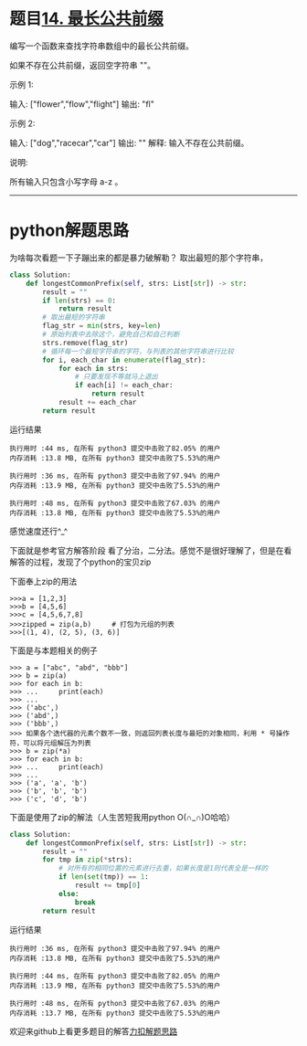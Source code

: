 # 题目[14. 最长公共前缀](https://leetcode-cn.com/problems/longest-common-prefix/)

编写一个函数来查找字符串数组中的最长公共前缀。

如果不存在公共前缀，返回空字符串 ""。

示例 1:

输入: ["flower","flow","flight"]
输出: "fl"

示例 2:

输入: ["dog","racecar","car"]
输出: ""
解释: 输入不存在公共前缀。

说明:

所有输入只包含小写字母 a-z 。

*****

# python解题思路

为啥每次看题一下子蹦出来的都是暴力破解勒？
取出最短的那个字符串，

```python
class Solution:
    def longestCommonPrefix(self, strs: List[str]) -> str:
        result = ""
        if len(strs) == 0:
            return result
        # 取出最短的字符串
        flag_str = min(strs, key=len)
        # 原始列表中去除这个，避免自己和自己判断
        strs.remove(flag_str)
        # 循环每一个最短字符串的字符，与列表的其他字符串进行比较
        for i, each_char in enumerate(flag_str):
            for each in strs:
            	# 只要发现不等就马上退出
                if each[i] != each_char:
                    return result
            result += each_char
        return result
```

运行结果
```
执行用时 :44 ms, 在所有 python3 提交中击败了82.05% 的用户
内存消耗 :13.8 MB, 在所有 python3 提交中击败了5.53%的用户

执行用时 :36 ms, 在所有 python3 提交中击败了97.94% 的用户
内存消耗 :13.9 MB, 在所有 python3 提交中击败了5.53%的用户

执行用时 :48 ms, 在所有 python3 提交中击败了67.03% 的用户
内存消耗 :13.8 MB, 在所有 python3 提交中击败了5.53%的用户
```

感觉速度还行^_^

下面就是参考官方解答阶段
看了分治，二分法。感觉不是很好理解了，但是在看解答的过程，发现了个python的宝贝zip

下面奉上zip的用法

```
>>>a = [1,2,3]
>>>b = [4,5,6]
>>>c = [4,5,6,7,8]
>>>zipped = zip(a,b)     # 打包为元组的列表
>>>[(1, 4), (2, 5), (3, 6)]
```

下面是与本题相关的例子

```
>>> a = ["abc", "abd", "bbb"]
>>> b = zip(a)
>>> for each in b:
>>> ...     print(each)
>>> ...
>>> ('abc',)
>>> ('abd',)
>>> ('bbb',)
>>> 如果各个迭代器的元素个数不一致，则返回列表长度与最短的对象相同，利用 * 号操作符，可以将元组解压为列表
>>> b = zip(*a)
>>> for each in b:
>>> ...     print(each)
>>> ...
>>> ('a', 'a', 'b')
>>> ('b', 'b', 'b')
>>> ('c', 'd', 'b')
```


下面是使用了zip的解法（人生苦短我用python O(∩_∩)O哈哈）

```python
class Solution:
    def longestCommonPrefix(self, strs: List[str]) -> str:
        result = ""
        for tmp in zip(*strs):
        	# 对所有的相同位置的元素进行去重，如果长度是1则代表全是一样的
            if len(set(tmp)) == 1:
                result += tmp[0]
            else:
                break
        return result
```

运行结果

```
执行用时 :36 ms, 在所有 python3 提交中击败了97.94% 的用户
内存消耗 :13.8 MB, 在所有 python3 提交中击败了5.53%的用户

执行用时 :44 ms, 在所有 python3 提交中击败了82.05% 的用户
内存消耗 :13.9 MB, 在所有 python3 提交中击败了5.53%的用户

执行用时 :48 ms, 在所有 python3 提交中击败了67.03% 的用户
内存消耗 :13.7 MB, 在所有 python3 提交中击败了5.53%的用户
```

欢迎来github上看更多题目的解答[力扣解题思路](https://github.com/WRAllen/LeetCode)